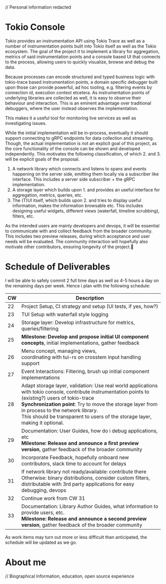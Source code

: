 // Personal information redacted

# Tokio Console
Tokio provides an instrumentation API using Tokio Trace as well as a number of
instrumentation points built into Tokio itself as well as the Tokio ecosystem.
The goal of the project it to implement a library for aggregation,
metrics of said instrumentation points and a console based UI that connects
to the process, allowing users to quickly visualize, browse and debug the data.

Because processes can encode structured and typed business logic with
tokio-trace based instrumentation points, a domain specific debugger
built upon those can provide powerful,
ad hoc tooling, e.g. filtering events by connection id,
execution context etcetera.
As instrumentation points of underlying libraries are collected as well,
it is easy to observe their behaviour and interaction.
This is an eminent advantage over traditional debuggers,
where the user instead observes the implementation.

This makes it a useful tool for monitoring live services
as well as investigating issues.

While the initial implementation will be in-process, eventually it should
support connecting to gRPC endpoints for data collection and streaming.
Though, the actual implementation is not an explicit goal of this project,
as the core functionality of the console can be shown and developed independently.
This motivates the following classification,
of which 2. and 3. will be explicit goals of the proposal.

 1. A network library which connects and listens to spans and events happening
    on the server side, emitting them locally via a subscriber like interface.
    This includes a server side subscriber + the gRPC implementation.
 2. A storage layer which builds upon 1. and provides an useful interface for
    aggregation, metrics, queries, etc.
 3. The (T)UI itself, which builds upon 2. and tries to display useful information,
    makes the information browsable etc. This includes designing useful widgets,
    different views (waterfall, timeline scrubbing), filters, etc.

As the intended users are mainly developers and devops,
it will be essential to communicate with and collect feedback from the broader community.
This includes two preview releases, during which acceptance and user needs will be evaluated.
The community interaction will hopefully also motivate other contributors,
ensuring longevity of the project.

# Schedule of Deliverables
I will be able to safely commit 2 full time days as well as 4-5 hours a day
on the remaining days per week. Hence i plan with the following schedule:

CW | Description
-- | --
22 | Project Setup, CI strategy and setup (UI tests, if yes, how?)
23 | TUI Setup with waterfall style logging
24 | Storage layer: Develop infrastructure for metrics, queries/filtering
25 | **Milestone: Develop and propose initial UI component concepts**, initial implementations, gather feedback
26 | Menu concept, managing views, <br> coordinating with tui-rs on crosstem input handling support
27 | Event Interactions: Filtering, brush up initial component implementations
28 | Adapt storage layer, validation: Use real world applications with tokio console, contribute instrumentation points to (existing?) users of tokio-trace <br> **Synchronization point**: Try to move the storage layer from in process to the network library. <br> This should be transparent to users of the storage layer, making it optional.
29 | Documentation: User Guides, how do i debug applications, etc <br> **Milestone: Release and announce a first preview version**, gather feedback of the broader community
30 | Incorporate Feedback, hopefully onboard new contributors, slack time to account for delays
31 | If network library not ready/available: contribute there <br>Otherwise: binary distributions, consider custom filters, distributable with 3rd party applications for easy debugging, devops
32 | Continue work from CW 31
33 | Documentation: Library Author Guides, what information to provide users, etc. <br> **Milestone: Release and announce a second preview version**, gather feedback of the broader community

As work items may turn out more or less difficult than anticipated, the schedule will be updated as we go.

# About me

// Biographical Information, education, open source experience
